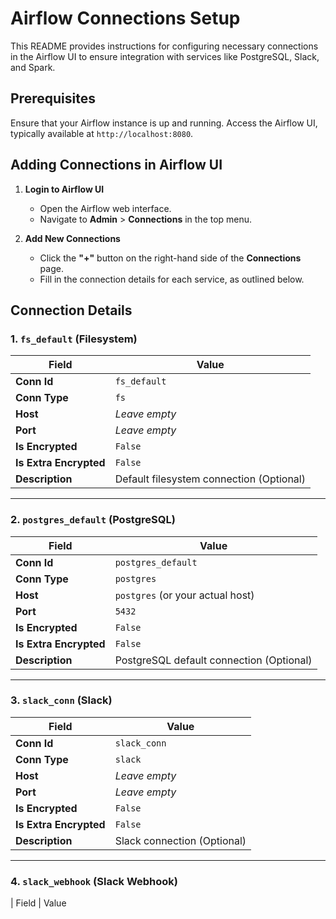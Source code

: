 # Airflow Connections Setup

This README provides instructions for configuring necessary connections in the Airflow UI to ensure integration with services like PostgreSQL, Slack, and Spark.

## Prerequisites

Ensure that your Airflow instance is up and running. Access the Airflow UI, typically available at `http://localhost:8080`.

## Adding Connections in Airflow UI

1. **Login to Airflow UI**
   - Open the Airflow web interface.
   - Navigate to **Admin** > **Connections** in the top menu.

2. **Add New Connections**
   - Click the **"+"** button on the right-hand side of the **Connections** page.
   - Fill in the connection details for each service, as outlined below.

## Connection Details

### 1. `fs_default` (Filesystem)

| Field             | Value                  |
|-------------------|------------------------|
| **Conn Id**        | `fs_default`           |
| **Conn Type**      | `fs`                   |
| **Host**           | _Leave empty_          |
| **Port**           | _Leave empty_          |
| **Is Encrypted**   | `False`                |
| **Is Extra Encrypted** | `False`            |
| **Description**    | Default filesystem connection (Optional) |

---

### 2. `postgres_default` (PostgreSQL)

| Field             | Value                  |
|-------------------|------------------------|
| **Conn Id**        | `postgres_default`     |
| **Conn Type**      | `postgres`             |
| **Host**           | `postgres` (or your actual host) |
| **Port**           | `5432`                 |
| **Is Encrypted**   | `False`                |
| **Is Extra Encrypted** | `False`            |
| **Description**    | PostgreSQL default connection (Optional) |

---

### 3. `slack_conn` (Slack)

| Field             | Value                  |
|-------------------|------------------------|
| **Conn Id**        | `slack_conn`           |
| **Conn Type**      | `slack`                |
| **Host**           | _Leave empty_          |
| **Port**           | _Leave empty_          |
| **Is Encrypted**   | `False`                |
| **Is Extra Encrypted** | `False`            |
| **Description**    | Slack connection (Optional) |

---

### 4. `slack_webhook` (Slack Webhook)

| Field             | Value                  
